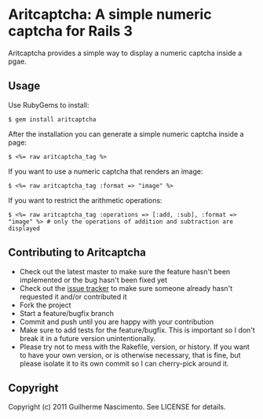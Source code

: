 # Aritcaptcha: A simple numeric captcha for Rails 3

Aritcaptcha provides a simple way to display a numeric captcha inside a pgae.

## Usage

Use RubyGems to install:

	$ gem install aritcaptcha

After the installation you can generate a simple numeric captcha inside a page:

	$ <%= raw aritcaptcha_tag %>

If you want to use a numeric captcha that renders an image:

	$ <%= raw aritcaptcha_tag :format => "image" %>

If you want to restrict the arithmetic operations:

	$ <%= raw aritcaptcha_tag :operations => [:add, :sub], :format => "image" %> # only the operations of addition and subtraction are displayed

## Contributing to Aritcaptcha

* Check out the latest master to make sure the feature hasn't been implemented or the bug hasn't been fixed yet
* Check out the [issue tracker](http://github.com/guinascimento/aritcaptcha/issues) to make sure someone already hasn't requested it and/or contributed it
* Fork the project
* Start a feature/bugfix branch
* Commit and push until you are happy with your contribution
* Make sure to add tests for the feature/bugfix. This is important so I don't break it in a future version unintentionally.
* Please try not to mess with the Rakefile, version, or history. If you want to have your own version, or is otherwise necessary, that is fine, but please isolate it to its own commit so I can cherry-pick around it.

## Copyright

Copyright (c) 2011 Guilherme Nascimento. See LICENSE for details.